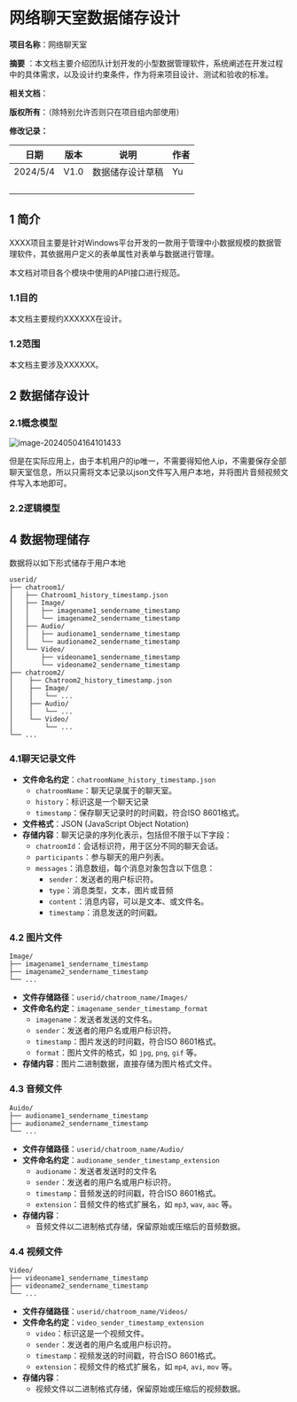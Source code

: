# 网络聊天室数据储存设计

**项目名称**：网络聊天室

**摘要**  ：本文档主要介绍团队计划开发的小型数据管理软件，系统阐述在开发过程中的具体需求，以及设计约束条件，作为将来项目设计、测试和验收的标准。

**相关文档**： 

**版权所有**：（除特别允许否则只在项目组内部使用）

**修改记录：**

| **日期** | **版本** | **说明**         | **作者** |
| -------- | -------- | ---------------- | -------- |
| 2024/5/4 | V1.0     | 数据储存设计草稿 | Yu       |
|          |          |                  |          |
|          |          |                  |          |
|          |          |                  |          |
|          |          |                  |          |

## 1 简介

XXXX项目主要是针对Windows平台开发的一款用于管理中小数据规模的数据管理软件，其依据用户定义的表单属性对表单与数据进行管理。

本文档对项目各个模块中使用的API接口进行规范。

### 1.1目的

本文档主要规约XXXXXX在设计。

### 1.2范围

本文档主要涉及XXXXXX。



## 2 数据储存设计

### 2.1概念模型

![image-20240504164101433](C:\Users\31673\AppData\Roaming\Typora\typora-user-images\image-20240504164101433.png)

但是在实际应用上，由于本机用户的ip唯一，不需要得知他人ip，不需要保存全部聊天室信息，所以只需将文本记录以json文件写入用户本地，并将图片音频视频文件写入本地即可。

### 2.2逻辑模型





## 4 数据物理储存

数据将以如下形式储存于用户本地

```` 
userid/
├── chatroom1/
│   ├── Chatroom1_history_timestamp.json
│   ├── Image/
│   │   ├── imagename1_sendername_timestamp
│   │   └── imagename2_sendername_timestamp
│   ├── Audio/
│   │   ├── audioname1_sendername_timestamp
│   │   └── audioname2_sendername_timestamp
│   └── Video/
│       ├── videoname1_sendername_timestamp
│       └── videoname2_sendername_timestamp
├── chatroom2/
│    ├── Chatroom2_history_timestamp.json
│    ├── Image/
│    │   └── ...
│    ├── Audio/
│    │   └── ...
│    └── Video/
│        └── ...
└── ...
````

### 4.1聊天记录文件

- **文件命名约定**：`chatroomName_history_timestamp.json`
  - `chatroomName`：聊天记录属于的聊天室。
  - `history`：标识这是一个聊天记录
  - `timestamp`：保存聊天记录时的时间戳，符合ISO 8601格式。
- **文件格式**：JSON (JavaScript Object Notation)
- **存储内容**：聊天记录的序列化表示，包括但不限于以下字段：
  - `chatroomId`：会话标识符，用于区分不同的聊天会话。
  - `participants`：参与聊天的用户列表。
  - `messages`：消息数组，每个消息对象包含以下信息：
    - `sender`：发送者的用户标识符。
    - `type`：消息类型，文本，图片或音频
    - `content`：消息内容，可以是文本、或文件名。
    - `timestamp`：消息发送的时间戳。

### 4.2 图片文件

````
Image/
├── imagename1_sendername_timestamp
├── imagename2_sendername_timestamp
└── ...
````

- **文件存储路径**：`userid/chatroom_name/Images/`
- **文件命名约定**：`imagename_sender_timestamp_format`
  - `imagename`：发送者发送的文件名。
  - `sender`：发送者的用户名或用户标识符。
  - `timestamp`：图片发送的时间戳，符合ISO 8601格式。
  - `format`：图片文件的格式，如 `jpg`, `png`, `gif` 等。
- **存储内容**：图片二进制数据，直接存储为图片格式文件。

### 4.3 音频文件

````
Auido/
├── audioname1_sendername_timestamp
├── audioname2_sendername_timestamp
└── ...
````

- **文件存储路径**：`userid/chatroom_name/Audio/`
- **文件命名约定**：`audioname_sender_timestamp_extension`
  - `audioname`：发送者发送时的文件名
  - `sender`：发送者的用户名或用户标识符。
  - `timestamp`：音频发送的时间戳，符合ISO 8601格式。
  - `extension`：音频文件的格式扩展名，如 `mp3`, `wav`, `aac` 等。
- **存储内容**：
  - 音频文件以二进制格式存储，保留原始或压缩后的音频数据。

### 4.4 视频文件

````
Video/
├── videoname1_sendername_timestamp
├── videoname2_sendername_timestamp
└── ...
````

- **文件存储路径**：`userid/chatroom_name/Videos/`
- **文件命名约定**：`video_sender_timestamp_extension`
  - `video`：标识这是一个视频文件。
  - `sender`：发送者的用户名或用户标识符。
  - `timestamp`：视频发送的时间戳，符合ISO 8601格式。
  - `extension`：视频文件的格式扩展名，如 `mp4`, `avi`, `mov` 等。
- **存储内容**：
  - 视频文件以二进制格式存储，保留原始或压缩后的视频数据。